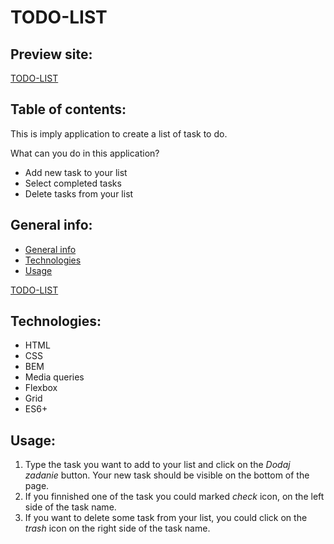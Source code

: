 # TODO-LIST

## Preview site:
[TODO-LIST](https://eliza-youcode.github.io/TODO-LIST/)

## Table of contents:
This is imply application to create a list of task to do. 

What can you do in this application?

- Add new task to your list
- Select completed tasks
- Delete tasks from your list

## General info:
- [General info](#info)
- [Technologies](#technologies)
- [Usage](#usage)


[TODO-LIST](https://postimg.cc/gnYV31BK)
## Technologies:
- HTML
- CSS
- BEM
- Media queries
- Flexbox
- Grid
- ES6+

## Usage:
1. Type the task you want to add to your list and click on the *Dodaj zadanie* button.
Your new task should be visible on the bottom of the page.
3. If you finnished one of the task you could marked *check* icon, on the left side of the task name.
4. If you want to delete some task from your list, you could click on the *trash* icon on the right side of the task name.